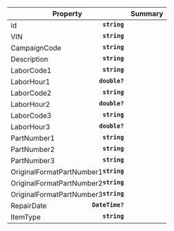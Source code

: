 
| Property | Summary |
|----------|---------|
| id <strong style='float: right;'>``string``</strong> |  |
| VIN <strong style='float: right;'>``string``</strong> |  |
| CampaignCode <strong style='float: right;'>``string``</strong> |  |
| Description <strong style='float: right;'>``string``</strong> |  |
| LaborCode1 <strong style='float: right;'>``string``</strong> |  |
| LaborHour1 <strong style='float: right;'>``double?``</strong> |  |
| LaborCode2 <strong style='float: right;'>``string``</strong> |  |
| LaborHour2 <strong style='float: right;'>``double?``</strong> |  |
| LaborCode3 <strong style='float: right;'>``string``</strong> |  |
| LaborHour3 <strong style='float: right;'>``double?``</strong> |  |
| PartNumber1 <strong style='float: right;'>``string``</strong> |  |
| PartNumber2 <strong style='float: right;'>``string``</strong> |  |
| PartNumber3 <strong style='float: right;'>``string``</strong> |  |
| OriginalFormatPartNumber1 <strong style='float: right;'>``string``</strong> |  |
| OriginalFormatPartNumber2 <strong style='float: right;'>``string``</strong> |  |
| OriginalFormatPartNumber3 <strong style='float: right;'>``string``</strong> |  |
| RepairDate <strong style='float: right;'>``DateTime?``</strong> |  |
| ItemType <strong style='float: right;'>``string``</strong> |  |
